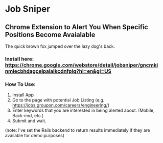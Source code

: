Job Sniper
====================

Chrome Extension to Alert You When Specific Positions Become Avaialable
---------------------


The quick brown fox jumped over the lazy
dog's back.
### Install here: https://chrome.google.com/webstore/detail/jobsniper/gncmkinmiecbhdagcelpalalkcdnfplg?hl=en&gl=US

### How To Use: 
1. Install App
2. Go to the page with potential Job Listing (e.g. https://jobs.groupon.com/careers/engineering/)
3. Enter keywords that you are interested in being alerted about. (Mobile, Back-end, etc.)
4. Submit and wait.

(note: I've set the Rails backend to return results immediately if they are available for demo purposes)
